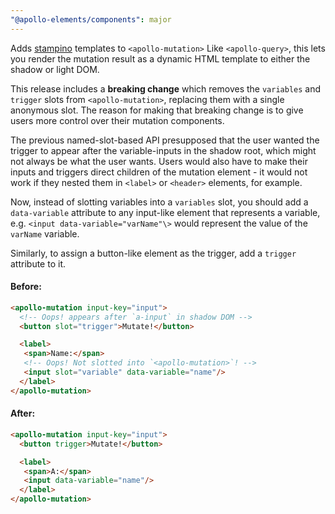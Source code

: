 ```yaml
---
"@apollo-elements/components": major
---
```


Adds [stampino](https://github.com/justinfagnani/stampino) templates to `<apollo-mutation>`
Like `<apollo-query>`, this lets you render the mutation result as a dynamic HTML template to either the shadow or light DOM.

This release includes a **breaking change** which removes the `variables` and `trigger` slots from `<apollo-mutation>`, replacing them with a single anonymous slot. The reason for making that breaking change is to give users more control over their mutation components.

The previous named-slot-based API presupposed that the user wanted the trigger to appear after the variable-inputs in the shadow root, which might not always be what the user wants. Users would also have to make their inputs and triggers direct children of the mutation element - it would not work if they nested them in `<label>` or `<header>` elements, for example.

Now, instead of slotting variables into a `variables` slot, you should add a `data-variable` attribute to any input-like element that represents a variable, e.g. `<input data-variable="varName"\>` would represent the value of the `varName` variable.

Similarly, to assign a button-like element as the trigger, add a `trigger` attribute to it.

#### Before:

```html
<apollo-mutation input-key="input">
  <!-- Oops! appears after `a-input` in shadow DOM -->
  <button slot="trigger">Mutate!</button>

  <label>
   <span>Name:</span>
   <!-- Oops! Not slotted into `<apollo-mutation>`! -->
   <input slot="variable" data-variable="name"/>
  </label>
</apollo-mutation>
```

#### After:

```html
<apollo-mutation input-key="input">
  <button trigger>Mutate!</button>

  <label>
   <span>A:</span>
   <input data-variable="name"/>
  </label>
</apollo-mutation>
```
